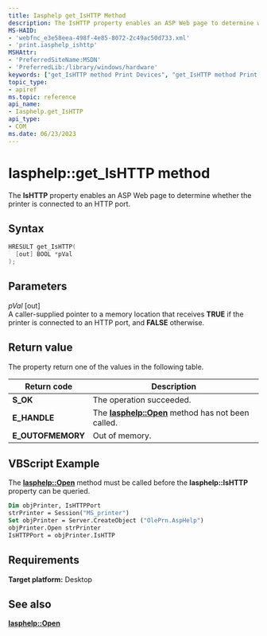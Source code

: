 ```yaml
---
title: Iasphelp get_IsHTTP Method
description: The IsHTTP property enables an ASP Web page to determine whether the printer is connected to an HTTP port.
MS-HAID:
- 'webfnc_e3e58eea-498f-4e85-8072-2c49ac50d733.xml'
- 'print.iasphelp_ishttp'
MSHAttr:
- 'PreferredSiteName:MSDN'
- 'PreferredLib:/library/windows/hardware'
keywords: ["get_IsHTTP method Print Devices", "get_IsHTTP method Print Devices , Iasphelp interface", "Iasphelp interface Print Devices , get_IsHTTP method"]
topic_type:
- apiref
ms.topic: reference
api_name:
- Iasphelp.get_IsHTTP
api_type:
- COM
ms.date: 06/23/2023
---
```


# Iasphelp::get_IsHTTP method

The **IsHTTP** property enables an ASP Web page to determine whether the printer is connected to an HTTP port.

## Syntax

```cpp
HRESULT get_IsHTTP(
  [out] BOOL *pVal
);
```

## Parameters

*pVal* \[out\]  
A caller-supplied pointer to a memory location that receives **TRUE** if the printer is connected to an HTTP port, and **FALSE** otherwise.

## Return value

The property return one of the values in the following table.

| Return code | Description |
|--|--|
| **S_OK** | The operation succeeded. |
| **E_HANDLE** | The [**Iasphelp::Open**](iasphelp-open.md) method has not been called. |
| **E_OUTOFMEMORY** | Out of memory. |

## VBScript Example

The [**Iasphelp::Open**](iasphelp-open.md) method must be called before the **Iasphelp::IsHTTP** property can be queried.

```vb
Dim objPrinter, IsHTTPPort
strPrinter = Session("MS_printer")
Set objPrinter = Server.CreateObject ("OlePrn.AspHelp")
objPrinter.Open strPrinter
IsHTTPPort = objPrinter.IsHTTP
```

## Requirements

**Target platform:** Desktop

## See also

[**Iasphelp::Open**](iasphelp-open.md)
